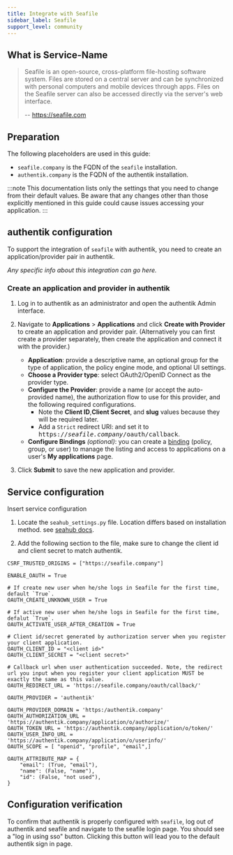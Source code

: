 ```yaml
---
title: Integrate with Seafile
sidebar_label: Seafile
support_level: community
---
```


## What is Service-Name

> Seafile is an open-source, cross-platform file-hosting software system. Files are stored on a central server and can be synchronized with personal computers and mobile devices through apps. Files on the Seafile server can also be accessed directly via the server's web interface.
>
> -- https://seafile.com

## Preparation

The following placeholders are used in this guide:

- `seafile.company` is the FQDN of the `seafile` installation.
- `authentik.company` is the FQDN of the authentik installation.

:::note
This documentation lists only the settings that you need to change from their default values. Be aware that any changes other than those explicitly mentioned in this guide could cause issues accessing your application.
:::

## authentik configuration

To support the integration of `seafile` with authentik, you need to create an application/provider pair in authentik.

_Any specific info about this integration can go here._

### Create an application and provider in authentik

1. Log in to authentik as an administrator and open the authentik Admin interface.
2. Navigate to **Applications** > **Applications** and click **Create with Provider** to create an application and provider pair. (Alternatively you can first create a provider separately, then create the application and connect it with the provider.)

    - **Application**: provide a descriptive name, an optional group for the type of application, the policy engine mode, and optional UI settings.
    - **Choose a Provider type**: select OAuth2/OpenID Connect as the provider type.
    - **Configure the Provider**: provide a name (or accept the auto-provided name), the authorization flow to use for this provider, and the following required configurations.
        - Note the **Client ID**,**Client Secret**, and **slug** values because they will be required later.
        - Add a `Strict` redirect URI: and set it to <kbd>https://<em>seafile.company</em>/oauth/callback</kbd>.
    - **Configure Bindings** _(optional)_: you can create a [binding](/docs/add-secure-apps/flows-stages/bindings/) (policy, group, or user) to manage the listing and access to applications on a user's **My applications** page.

3. Click **Submit** to save the new application and provider.

## Service configuration

Insert service configuration

1. Locate the `seahub_settings.py` file. Location differs based on installation method. see [seahub docs](https://manual.seafile.com/11.0/config/seahub_settings_py/).

2. Add the following section to the file, make sure to change the client id and client secret to match authentik.
```
CSRF_TRUSTED_ORIGINS = ["https://seafile.company"]

ENABLE_OAUTH = True

# If create new user when he/she logs in Seafile for the first time, default `True`.
OAUTH_CREATE_UNKNOWN_USER = True

# If active new user when he/she logs in Seafile for the first time, defalut `True`.
OAUTH_ACTIVATE_USER_AFTER_CREATION = True

# Client id/secret generated by authorization server when you register your client application.
OAUTH_CLIENT_ID = "<client id>"
OAUTH_CLIENT_SECRET = "<client secret>"

# Callback url when user authentication succeeded. Note, the redirect url you input when you register your client application MUST be exactly the same as this value.
OAUTH_REDIRECT_URL = 'https://seafile.company/oauth/callback/'

OAUTH_PROVIDER = 'authentik'

OAUTH_PROVIDER_DOMAIN = 'https:/authentik.company'
OAUTH_AUTHORIZATION_URL = 'https://authentik.company/application/o/authorize/'
OAUTH_TOKEN_URL = 'https://authentik.company/application/o/token/'
OAUTH_USER_INFO_URL = 'https://authentik.company/application/o/userinfo/'
OAUTH_SCOPE = [ "openid", "profile", "email",]

OAUTH_ATTRIBUTE_MAP = {
    "email": (True, "email"),
    "name": (False, "name"),
    "id": (False, "not used"),
}
```

## Configuration verification

To confirm that authentik is properly configured with `seafile`, log out of authentik and seafile and navigate to the seafile login page. You should see a "log in using sso" button. Clicking this button will lead you to the default authentik sign in page.
